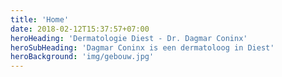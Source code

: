 ```yaml
---
title: 'Home'
date: 2018-02-12T15:37:57+07:00
heroHeading: 'Dermatologie Diest - Dr. Dagmar Coninx'
heroSubHeading: 'Dagmar Coninx is een dermatoloog in Diest'
heroBackground: 'img/gebouw.jpg'
---
```

